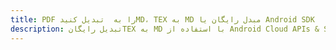 ---title: PDF را به  تبدیل کنیدMD، TEX به MD مبدل رایگان یا Android SDKdescription: تبدیل رایگانTEX به MD با استفاده از Android Cloud APIs & SDK همچنین اسناد PDF را در Cloud ایجاد، ویرایش و رندر کنید.---